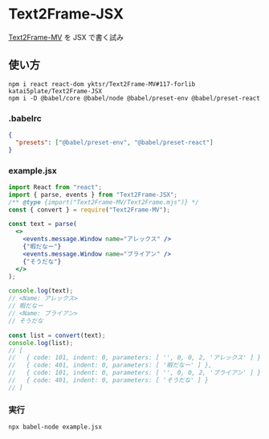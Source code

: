 # Text2Frame-JSX

[Text2Frame-MV](https://github.com/yktsr/Text2Frame-MV) を JSX で書く試み

## 使い方

```
npm i react react-dom yktsr/Text2Frame-MV#117-forlib katai5plate/Text2Frame-JSX
npm i -D @babel/core @babel/node @babel/preset-env @babel/preset-react
```

### .babelrc

```json
{
  "presets": ["@babel/preset-env", "@babel/preset-react"]
}
```

### example.jsx

```jsx
import React from "react";
import { parse, events } from "Text2Frame-JSX";
/** @type {import("Text2Frame-MV/Text2Frame.mjs")} */
const { convert } = require("Text2Frame-MV");

const text = parse(
  <>
    <events.message.Window name="アレックス" />
    {"暇だなー"}
    <events.message.Window name="ブライアン" />
    {"そうだな"}
  </>
);

console.log(text);
// <Name: アレックス>
// 暇だなー
// <Name: ブライアン>
// そうだな

const list = convert(text);
console.log(list);
// [
//   { code: 101, indent: 0, parameters: [ '', 0, 0, 2, 'アレックス' ] },
//   { code: 401, indent: 0, parameters: [ '暇だなー' ] },
//   { code: 101, indent: 0, parameters: [ '', 0, 0, 2, 'ブライアン' ] },
//   { code: 401, indent: 0, parameters: [ 'そうだな' ] }
// ]
```

### 実行

```
npx babel-node example.jsx
```
